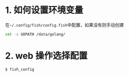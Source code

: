 # 1. 如何设置环境变量

在`~/.config/fish/config.fish`中配置，如果没有则手动创建

```bash
set -x GOPATH /data/golang/
```

# 2. web 操作选择配置

```bash
$ fish_config
```
